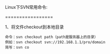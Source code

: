 Linux下SVN常用命令:

=================

1、将文件checkout到本地目录

    命令：svn checkout path（path是服务器上的目录）
    例如：svn checkout svn://192.168.1.1/pro/domain
    简写：svn co